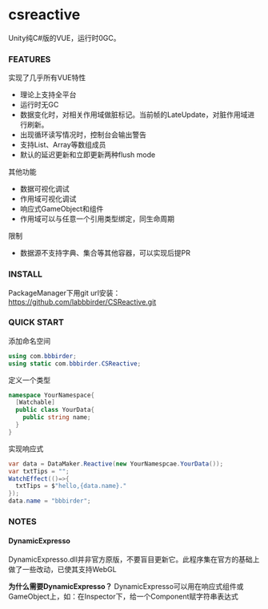 # csreactive
Unity纯C#版的VUE，运行时0GC。
### FEATURES
实现了几乎所有VUE特性
* 理论上支持全平台
* 运行时无GC
* 数据变化时，对相关作用域做脏标记。当前帧的LateUpdate，对脏作用域进行刷新。
* 出现循环读写情况时，控制台会输出警告
* 支持List、Array等数组成员
* 默认的延迟更新和立即更新两种flush mode

其他功能
* 数据可视化调试
* 作用域可视化调试
* 响应式GameObject和组件
* 作用域可以与任意一个引用类型绑定，同生命周期

限制
* 数据源不支持字典、集合等其他容器，可以实现后提PR
### INSTALL
PackageManager下用git url安装：https://github.com/labbbirder/CSReactive.git
### QUICK START
添加命名空间
```csharp
using com.bbbirder;
using static com.bbbirder.CSReactive;
```

定义一个类型
```csharp
namespace YourNamespace{
  [Watchable]
  public class YourData{
    public string name;
  }
}
```

实现响应式
```csharp
var data = DataMaker.Reactive(new YourNamespcae.YourData());
var txtTips = "";
WatchEffect(()=>{
  txtTips = $"hello,{data.name}."
});
data.name = "bbbirder";
```
### NOTES
#### DynamicExpresso
DynamicExpresso.dll并非官方原版，不要盲目更新它。此程序集在官方的基础上做了一些改动，已使其支持WebGL

**为什么需要DynamicExpresso？**
DynamicExpresso可以用在响应式组件或GameObject上，如：在Inspector下，给一个Component赋字符串表达式
